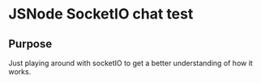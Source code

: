 # JSNode SocketIO chat test

## Purpose

Just playing around with socketIO to get a better understanding of how it works.
